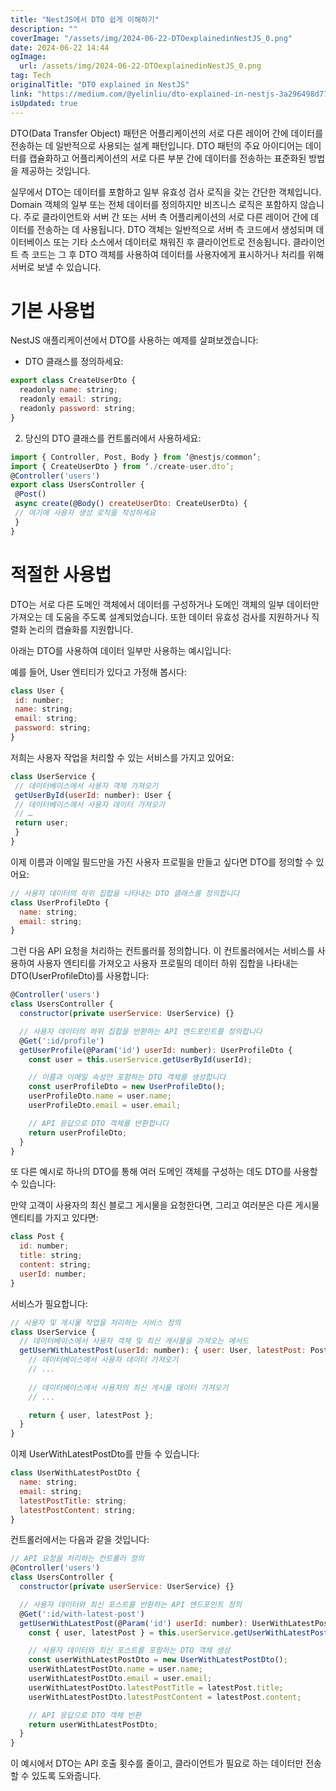 ```yaml
---
title: "NestJS에서 DTO 쉽게 이해하기"
description: ""
coverImage: "/assets/img/2024-06-22-DTOexplainedinNestJS_0.png"
date: 2024-06-22 14:44
ogImage: 
  url: /assets/img/2024-06-22-DTOexplainedinNestJS_0.png
tag: Tech
originalTitle: "DTO explained in NestJS"
link: "https://medium.com/@yelinliu/dto-explained-in-nestjs-3a296498d77b"
isUpdated: true
---
```





DTO(Data Transfer Object) 패턴은 어플리케이션의 서로 다른 레이어 간에 데이터를 전송하는 데 일반적으로 사용되는 설계 패턴입니다. DTO 패턴의 주요 아이디어는 데이터를 캡슐화하고 어플리케이션의 서로 다른 부분 간에 데이터를 전송하는 표준화된 방법을 제공하는 것입니다.

실무에서 DTO는 데이터를 포함하고 일부 유효성 검사 로직을 갖는 간단한 객체입니다. Domain 객체의 일부 또는 전체 데이터를 정의하지만 비즈니스 로직은 포함하지 않습니다. 주로 클라이언트와 서버 간 또는 서버 측 어플리케이션의 서로 다른 레이어 간에 데이터를 전송하는 데 사용됩니다. DTO 객체는 일반적으로 서버 측 코드에서 생성되며 데이터베이스 또는 기타 소스에서 데이터로 채워진 후 클라이언트로 전송됩니다. 클라이언트 측 코드는 그 후 DTO 객체를 사용하여 데이터를 사용자에게 표시하거나 처리를 위해 서버로 보낼 수 있습니다.

<div class="content-ad"></div>

# 기본 사용법

NestJS 애플리케이션에서 DTO를 사용하는 예제를 살펴보겠습니다:

- DTO 클래스를 정의하세요:

```js
export class CreateUserDto {
  readonly name: string;
  readonly email: string;
  readonly password: string;
}
```

<div class="content-ad"></div>

2. 당신의 DTO 클래스를 컨트롤러에서 사용하세요:

```js
import { Controller, Post, Body } from ‘@nestjs/common’;
import { CreateUserDto } from ‘./create-user.dto’;
@Controller('users')
export class UsersController {
 @Post()
 async create(@Body() createUserDto: CreateUserDto) {
 // 여기에 사용자 생성 로직을 작성하세요
 }
}
```

# 적절한 사용법

DTO는 서로 다른 도메인 객체에서 데이터를 구성하거나 도메인 객체의 일부 데이터만 가져오는 데 도움을 주도록 설계되었습니다. 또한 데이터 유효성 검사를 지원하거나 직렬화 논리의 캡슐화를 지원합니다.

<div class="content-ad"></div>

아래는 DTO를 사용하여 데이터 일부만 사용하는 예시입니다:

예를 들어, User 엔티티가 있다고 가정해 봅시다:

<div class="content-ad"></div>

```js
class User {
 id: number;
 name: string;
 email: string;
 password: string;
}
```

저희는 사용자 작업을 처리할 수 있는 서비스를 가지고 있어요:

```js
class UserService {
 // 데이터베이스에서 사용자 객체 가져오기
 getUserById(userId: number): User {
 // 데이터베이스에서 사용자 데이터 가져오기
 // …
 return user;
 }
}
```

이제 이름과 이메일 필드만을 가진 사용자 프로필을 만들고 싶다면 DTO를 정의할 수 있어요:

<div class="content-ad"></div>

```js
// 사용자 데이터의 하위 집합을 나타내는 DTO 클래스를 정의합니다
class UserProfileDto {
  name: string;
  email: string;
}
```

그런 다음 API 요청을 처리하는 컨트롤러를 정의합니다. 이 컨트롤러에서는 서비스를 사용하여 사용자 엔티티를 가져오고 사용자 프로필의 데이터 하위 집합을 나타내는 DTO(UserProfileDto)를 사용합니다:

```js
@Controller('users')
class UsersController {
  constructor(private userService: UserService) {}

  // 사용자 데이터의 하위 집합을 반환하는 API 엔드포인트를 정의합니다
  @Get(':id/profile')
  getUserProfile(@Param('id') userId: number): UserProfileDto {
    const user = this.userService.getUserById(userId);

    // 이름과 이메일 속성만 포함하는 DTO 객체를 생성합니다
    const userProfileDto = new UserProfileDto();
    userProfileDto.name = user.name;
    userProfileDto.email = user.email;

    // API 응답으로 DTO 객체를 반환합니다
    return userProfileDto;
  }
}
```

또 다른 예시로 하나의 DTO를 통해 여러 도메인 객체를 구성하는 데도 DTO를 사용할 수 있습니다:


<div class="content-ad"></div>

만약 고객이 사용자의 최신 블로그 게시물을 요청한다면, 그리고 여러분은 다른 게시물 엔티티를 가지고 있다면:

```js
class Post {
  id: number;
  title: string;
  content: string;
  userId: number;
}
```

서비스가 필요합니다:

```js
// 사용자 및 게시물 작업을 처리하는 서비스 정의
class UserService {
  // 데이터베이스에서 사용자 객체 및 최신 게시물을 가져오는 메서드
  getUserWithLatestPost(userId: number): { user: User, latestPost: Post } {
    // 데이터베이스에서 사용자 데이터 가져오기
    // ...
    
    // 데이터베이스에서 사용자의 최신 게시물 데이터 가져오기
    // ...

    return { user, latestPost };
  }
}
```

<div class="content-ad"></div>

이제 UserWithLatestPostDto를 만들 수 있습니다:

```js
class UserWithLatestPostDto {
  name: string;
  email: string;
  latestPostTitle: string;
  latestPostContent: string;
}
```

컨트롤러에서는 다음과 같을 것입니다:

```js
// API 요청을 처리하는 컨트롤러 정의
@Controller('users')
class UsersController {
  constructor(private userService: UserService) {}

  // 사용자 데이터와 최신 포스트를 반환하는 API 엔드포인트 정의
  @Get(':id/with-latest-post')
  getUserWithLatestPost(@Param('id') userId: number): UserWithLatestPostDto {
    const { user, latestPost } = this.userService.getUserWithLatestPost(userId);

    // 사용자 데이터와 최신 포스트를 포함하는 DTO 객체 생성
    const userWithLatestPostDto = new UserWithLatestPostDto();
    userWithLatestPostDto.name = user.name;
    userWithLatestPostDto.email = user.email;
    userWithLatestPostDto.latestPostTitle = latestPost.title;
    userWithLatestPostDto.latestPostContent = latestPost.content;

    // API 응답으로 DTO 객체 반환
    return userWithLatestPostDto;
  }
}
```

<div class="content-ad"></div>

이 예시에서 DTO는 API 호출 횟수를 줄이고, 클라이언트가 필요로 하는 데이터만 전송할 수 있도록 도와줍니다.